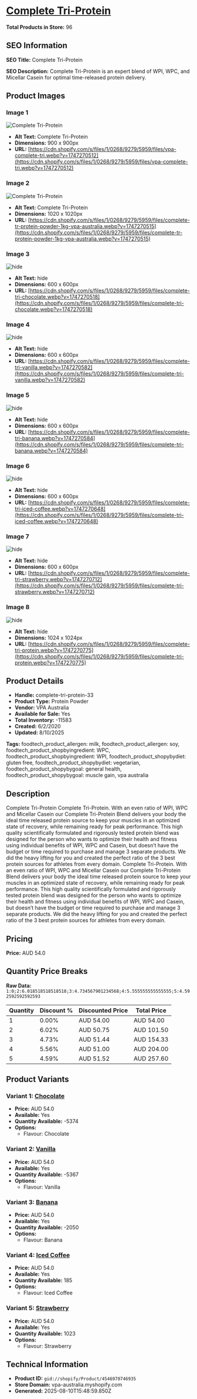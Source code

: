 # [Complete Tri-Protein](https://vpa-australia.myshopify.com/products/complete-tri-protein-33)

**Total Products in Store:** 96

## SEO Information

**SEO Title:** Complete Tri-Protein

**SEO Description:** Complete Tri-Protein is an expert blend of WPI, WPC, and Micellar Casein for optimal time-released protein delivery.

## Product Images

### Image 1
![Complete Tri-Protein](https://cdn.shopify.com/s/files/1/0268/9279/5959/files/vpa-complete-tri.webp?v=1747270512)

- **Alt Text:** Complete Tri-Protein
- **Dimensions:** 900 x 900px
- **URL:** [https://cdn.shopify.com/s/files/1/0268/9279/5959/files/vpa-complete-tri.webp?v=1747270512](https://cdn.shopify.com/s/files/1/0268/9279/5959/files/vpa-complete-tri.webp?v=1747270512)

### Image 2
![Complete Tri-Protein](https://cdn.shopify.com/s/files/1/0268/9279/5959/files/complete-tr-protein-powder-1kg-vpa-australia.webp?v=1747270515)

- **Alt Text:** Complete Tri-Protein
- **Dimensions:** 1020 x 1020px
- **URL:** [https://cdn.shopify.com/s/files/1/0268/9279/5959/files/complete-tr-protein-powder-1kg-vpa-australia.webp?v=1747270515](https://cdn.shopify.com/s/files/1/0268/9279/5959/files/complete-tr-protein-powder-1kg-vpa-australia.webp?v=1747270515)

### Image 3
![hide](https://cdn.shopify.com/s/files/1/0268/9279/5959/files/complete-tri-chocolate.webp?v=1747270518)

- **Alt Text:** hide
- **Dimensions:** 600 x 600px
- **URL:** [https://cdn.shopify.com/s/files/1/0268/9279/5959/files/complete-tri-chocolate.webp?v=1747270518](https://cdn.shopify.com/s/files/1/0268/9279/5959/files/complete-tri-chocolate.webp?v=1747270518)

### Image 4
![hide](https://cdn.shopify.com/s/files/1/0268/9279/5959/files/complete-tri-vanilla.webp?v=1747270582)

- **Alt Text:** hide
- **Dimensions:** 600 x 600px
- **URL:** [https://cdn.shopify.com/s/files/1/0268/9279/5959/files/complete-tri-vanilla.webp?v=1747270582](https://cdn.shopify.com/s/files/1/0268/9279/5959/files/complete-tri-vanilla.webp?v=1747270582)

### Image 5
![hide](https://cdn.shopify.com/s/files/1/0268/9279/5959/files/complete-tri-banana.webp?v=1747270584)

- **Alt Text:** hide
- **Dimensions:** 600 x 600px
- **URL:** [https://cdn.shopify.com/s/files/1/0268/9279/5959/files/complete-tri-banana.webp?v=1747270584](https://cdn.shopify.com/s/files/1/0268/9279/5959/files/complete-tri-banana.webp?v=1747270584)

### Image 6
![hide](https://cdn.shopify.com/s/files/1/0268/9279/5959/files/complete-tri-iced-coffee.webp?v=1747270648)

- **Alt Text:** hide
- **Dimensions:** 600 x 600px
- **URL:** [https://cdn.shopify.com/s/files/1/0268/9279/5959/files/complete-tri-iced-coffee.webp?v=1747270648](https://cdn.shopify.com/s/files/1/0268/9279/5959/files/complete-tri-iced-coffee.webp?v=1747270648)

### Image 7
![hide](https://cdn.shopify.com/s/files/1/0268/9279/5959/files/complete-tri-strawberry.webp?v=1747270712)

- **Alt Text:** hide
- **Dimensions:** 600 x 600px
- **URL:** [https://cdn.shopify.com/s/files/1/0268/9279/5959/files/complete-tri-strawberry.webp?v=1747270712](https://cdn.shopify.com/s/files/1/0268/9279/5959/files/complete-tri-strawberry.webp?v=1747270712)

### Image 8
![hide](https://cdn.shopify.com/s/files/1/0268/9279/5959/files/complete-tri-protein.webp?v=1747270775)

- **Alt Text:** hide
- **Dimensions:** 1024 x 1024px
- **URL:** [https://cdn.shopify.com/s/files/1/0268/9279/5959/files/complete-tri-protein.webp?v=1747270775](https://cdn.shopify.com/s/files/1/0268/9279/5959/files/complete-tri-protein.webp?v=1747270775)

## Product Details

- **Handle:** complete-tri-protein-33
- **Product Type:** Protein Powder
- **Vendor:** VPA Australia
- **Available for Sale:** Yes
- **Total Inventory:** -11583
- **Created:** 6/2/2020
- **Updated:** 8/10/2025

**Tags:** foodtech_product_allergen: milk, foodtech_product_allergen: soy, foodtech_product_shopbyingredient: WPC, foodtech_product_shopbyingredient: WPI, foodtech_product_shopybydiet: gluten free, foodtech_product_shopybydiet: vegetarian, foodtech_product_shopybygoal: general health, foodtech_product_shopybygoal: muscle gain, vpa australia

## Description

Complete Tri-Protein Complete Tri-Protein. With an even ratio of WPI, WPC and Micellar Casein our Complete Tri-Protein Blend delivers your body the ideal time released protein source to keep your muscles in an optimized state of recovery, while remaining ready for peak performance. This high quality scientifically formulated and rigorously tested protein blend was designed for the person who wants to optimize their health and fitness using individual benefits of WPI, WPC and Casein, but doesn’t have the budget or time required to purchase and manage 3 separate products. We did the heavy lifting for you and created the perfect ratio of the 3 best protein sources for athletes from every domain. Complete Tri-Protein. With an even ratio of WPI, WPC and Micellar Casein our Complete Tri-Protein Blend delivers your body the ideal time released protein source to keep your muscles in an optimized state of recovery, while remaining ready for peak performance. This high quality scientifically formulated and rigorously tested protein blend was designed for the person who wants to optimize their health and fitness using individual benefits of WPI, WPC and Casein, but doesn’t have the budget or time required to purchase and manage 3 separate products. We did the heavy lifting for you and created the perfect ratio of the 3 best protein sources for athletes from every domain.

## Pricing

**Price:** AUD 54.0

## Quantity Price Breaks

**Raw Data:** `1:0;2:6.018518518518518;3:4.734567901234568;4:5.555555555555555;5:4.592592592592593`

| Quantity | Discount % | Discounted Price | Total Price |
|----------|------------|------------------|-------------|
| 1 | 0.00% | AUD 54.00 | AUD 54.00 |
| 2 | 6.02% | AUD 50.75 | AUD 101.50 |
| 3 | 4.73% | AUD 51.44 | AUD 154.33 |
| 4 | 5.56% | AUD 51.00 | AUD 204.00 |
| 5 | 4.59% | AUD 51.52 | AUD 257.60 |

## Product Variants

### Variant 1: [Chocolate](https://vpa-australia.myshopify.com/products/complete-tri-protein-33)

- **Price:** AUD 54.0
- **Available:** Yes
- **Quantity Available:** -5374
- **Options:**
  - Flavour: Chocolate

### Variant 2: [Vanilla](https://vpa-australia.myshopify.com/products/complete-tri-protein-33)

- **Price:** AUD 54.0
- **Available:** Yes
- **Quantity Available:** -5367
- **Options:**
  - Flavour: Vanilla

### Variant 3: [Banana](https://vpa-australia.myshopify.com/products/complete-tri-protein-33)

- **Price:** AUD 54.0
- **Available:** Yes
- **Quantity Available:** -2050
- **Options:**
  - Flavour: Banana

### Variant 4: [Iced Coffee](https://vpa-australia.myshopify.com/products/complete-tri-protein-33)

- **Price:** AUD 54.0
- **Available:** Yes
- **Quantity Available:** 185
- **Options:**
  - Flavour: Iced Coffee

### Variant 5: [Strawberry](https://vpa-australia.myshopify.com/products/complete-tri-protein-33)

- **Price:** AUD 54.0
- **Available:** Yes
- **Quantity Available:** 1023
- **Options:**
  - Flavour: Strawberry

## Technical Information

- **Product ID:** `gid://shopify/Product/4546970746935`
- **Store Domain:** vpa-australia.myshopify.com
- **Generated:** 2025-08-10T15:48:59.850Z

